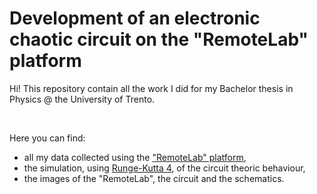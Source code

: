 # Development of an electronic chaotic circuit on the "RemoteLab" platform
Hi! This repository contain all the work I did for my Bachelor thesis in Physics @ the University of Trento.

&nbsp;
&nbsp;

Here you can find: 
 - all my data collected using the ["RemoteLab" platform](https://github.com/LeonardoRicci/RemoteLab),
 - the simulation, using [Runge-Kutta 4](https://en.wikipedia.org/wiki/Runge%E2%80%93Kutta_methods), of the circuit theoric behaviour,
 - the images of the "RemoteLab", the circuit and the schematics.
